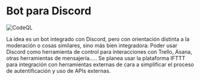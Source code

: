 # Bot para Discord
![CodeQL](https://github.com/pjpmosteiro/discord_bot/workflows/CodeQL/badge.svg?branch=main)


La idea es un bot integrado con Discord, pero con orientación distinta a la moderación o cosas similares, sino más bien integradora: Poder usar Discord como herramienta de control para interacciones con Trello, Asana, otras herramientas de mensajería.....
Se planea usar la plataforma IFTTT para integración con herramientas externas de cara a simplificar el proceso de autentificación y uso de APIs externas.
